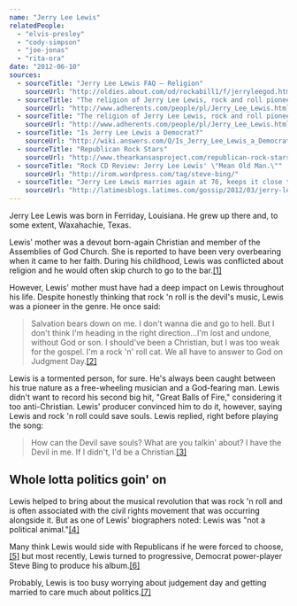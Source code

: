 ```yaml
---
name: "Jerry Lee Lewis"
relatedPeople:
  - "elvis-presley"
  - "cody-simpson"
  - "joe-jonas"
  - "rita-ora"
date: "2012-06-10"
sources:
  - sourceTitle: "Jerry Lee Lewis FAQ – Religion"
    sourceUrl: "http://oldies.about.com/od/rockabill1/f/jerryleegod.htm"
  - sourceTitle: "The religion of Jerry Lee Lewis, rock and roll pioneer."
    sourceUrl: "http://www.adherents.com/people/pl/Jerry_Lee_Lewis.html"
  - sourceTitle: "The religion of Jerry Lee Lewis, rock and roll pioneer."
    sourceUrl: "http://www.adherents.com/people/pl/Jerry_Lee_Lewis.html"
  - sourceTitle: "Is Jerry Lee Lewis a Democrat?"
    sourceUrl: "http://wiki.answers.com/Q/Is_Jerry_Lee_Lewis_a_Democrat"
  - sourceTitle: "Republican Rock Stars"
    sourceUrl: "http://www.thearkansasproject.com/republican-rock-stars/"
  - sourceTitle: "Rock CD Review: Jerry Lee Lewis' \"Mean Old Man.\""
    sourceUrl: "http://irom.wordpress.com/tag/steve-bing/"
  - sourceTitle: "Jerry Lee Lewis marries again at 76, keeps it close to home"
    sourceUrl: "http://latimesblogs.latimes.com/gossip/2012/03/jerry-lewis-married-cousins-ex-wife-judith-brown.html"
---
```


Jerry Lee Lewis was born in Ferriday, Louisiana. He grew up there and, to some extent, Waxahachie, Texas.

Lewis' mother was a devout born-again Christian and member of the Assemblies of God Church. She is reported to have been very overbearing when it came to her faith. During his childhood, Lewis was conflicted about religion and he would often skip church to go to the bar.<a class="source-citation" href="http://oldies.about.com/od/rockabill1/f/jerryleegod.htm" title="Jerry Lee Lewis FAQ – Religion">[1]</a>

However, Lewis' mother must have had a deep impact on Lewis throughout his life. Despite honestly thinking that rock 'n roll is the devil's music, Lewis was a pioneer in the genre. He once said:

>Salvation bears down on me. I don't wanna die and go to hell. But I don't think I'm heading in the right direction…I'm lost and undone, without God or son. I should've been a Christian, but I was too weak for the gospel. I'm a rock 'n' roll cat. We all have to answer to God on Judgment Day.<a class="source-citation" href="http://www.adherents.com/people/pl/Jerry_Lee_Lewis.html" title="The religion of Jerry Lee Lewis, rock and roll pioneer.">[2]</a>

Lewis is a tormented person, for sure. He's always been caught between his true nature as a free-wheeling musician and a God-fearing man. Lewis didn't want to record his second big hit, "Great Balls of Fire," considering it too anti-Christian. Lewis' producer convinced him to do it, however, saying Lewis and rock 'n roll could save souls. Lewis replied, right before playing the song:

>How can the Devil save souls? What are you talkin' about? I have the Devil in me. If I didn't, I'd be a Christian.<a class="source-citation" href="http://www.adherents.com/people/pl/Jerry_Lee_Lewis.html" title="The religion of Jerry Lee Lewis, rock and roll pioneer.">[3]</a>

## Whole lotta politics goin' on

Lewis helped to bring about the musical revolution that was rock 'n roll and is often associated with the civil rights movement that was occurring alongside it. But as one of Lewis' biographers noted: Lewis was "not a political animal."<a class="source-citation" href="http://wiki.answers.com/Q/Is_Jerry_Lee_Lewis_a_Democrat" title="Is Jerry Lee Lewis a Democrat?">[4]</a>

Many think Lewis would side with Republicans if he were forced to choose,<a class="source-citation" href="http://www.thearkansasproject.com/republican-rock-stars/" title="Republican Rock Stars">[5]</a> but most recently, Lewis turned to progressive, Democrat power-player Steve Bing to produce his album.<a class="source-citation" href="http://irom.wordpress.com/tag/steve-bing/" title="Rock CD Review: Jerry Lee Lewis&apos; &quot;Mean Old Man.&quot;">[6]</a>

Probably, Lewis is too busy worrying about judgement day and getting married to care much about politics.<a class="source-citation" href="http://latimesblogs.latimes.com/gossip/2012/03/jerry-lewis-married-cousins-ex-wife-judith-brown.html" title="Jerry Lee Lewis marries again at 76, keeps it close to home">[7]</a>